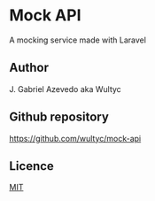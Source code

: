 # Mock API
A mocking service made with Laravel

## Author
J. Gabriel Azevedo aka Wultyc

## Github repository
https://github.com/wultyc/mock-api

## Licence
[MIT](https://github.com/Wultyc/mock-api/blob/master/LICENSE)